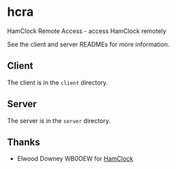 # hcra
HamClock Remote Access - access HamClock remotely

See the client and server READMEs for more information.

## Client
The client is in the `client` directory.

## Server
The server is in the `server` directory.

## Thanks
* Elwood Downey WB0OEW for [HamClock](https://clearskyinstitute.com/ham/HamClock/)
